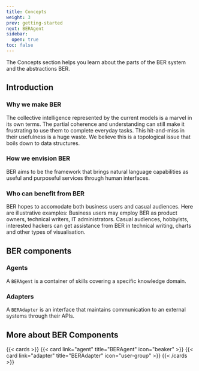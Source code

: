 ```yaml
---
title: Concepts
weight: 3
prev: getting-started
next: BERAgent
sidebar:
  open: true
toc: false
---
```


The Concepts section helps you learn about the parts of the BER system and the abstractions BER.

## Introduction
### Why we make BER
The collective intelligence represented by the current models is a marvel in its own terms. The partial coherence and understanding can still make it frustrating to use them to complete everyday tasks. This hit-and-miss in their usefulness is a huge waste. We believe this is a topological issue that boils down to data structures.

### How we envision BER
BER aims to be the framework that brings natural language capabilities as useful and purposeful services through human interfaces.

### Who can benefit from BER
BER hopes to accomodate both business users and casual audiences. Here are illustrative examples: Business users may employ BER as product owners, technical writers, IT administrators. Casual audiences, hobbyists, interested hackers can get assistance from BER in technical writing, charts and other types of visualisation.

## BER components
### Agents
A `BERAgent` is a container of skills covering a specific knowledge domain.

### Adapters
A `BERAdapter` is an interface that maintains communication to an external systems through their APIs.

## More about BER Components
{{< cards >}}
  {{< card link="agent" title="BERAgent" icon="beaker" >}}
  {{< card link="adapter" title="BERAdapter" icon="user-group" >}}
{{< /cards >}}
